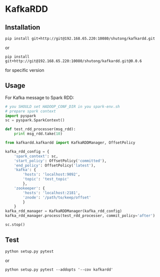 KafkaRDD
=======

Installation
-------------

    pip install git+http://git@192.168.65.220:10080/shutong/kafkardd.git

or

    pip install git+http://git@192.168.65.220:10080/shutong/kafkardd.git@0.0.6

for specific version


Usage
---------------------

For Kafka message to Spark RDD:

```python
# you SHOULD set HADOOP_CONF_DIR in you spark-env.sh
# prepare spark context
import pyspark
sc = pyspark.SparkContext()

def test_rdd_processer(msg_rdd):
	print msg_rdd.take(10)

from kafkardd.kafkardd import KafkaRDDManager, OffsetPolicy

kafka_rdd_config = {
	'spark_context': sc,
	'start_policy': OffsetPolicy('committed'),
	'end_policy': OffsetPolicy('latest'),
	'kafka': {
		'hosts': 'localhost:9092',
		'topic': 'test_topic'
		},
	'zookeeper': {
		'hosts': 'localhost:2181',
		'znode': '/path/to/keep/offset'
		}
	}
kafka_rdd_manager = KafkaRDDManager(kafka_rdd_config)
kafka_rdd_manager.process(test_rdd_processer, commit_policy='after')

sc.stop()
```

Test
-------------

    python setup.py pytest

or

    python setup.py pytest --addopts '--cov kafkardd'

